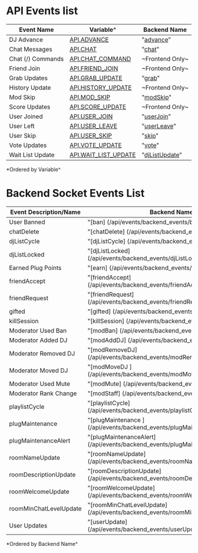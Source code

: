 # API Events list


| Event Name            | Variable^                                                 | Backend Name |
| ----------            | ---------                                                 | ------------ |
| DJ Advance            | [API.ADVANCE](/api/events/advance.md)                     | "[advance](/api/events/advance.md)" |
| Chat Messages         | [API.CHAT](/api/events/chat.md)                           | "[chat](/api/events/chat.md)" |
| Chat (/) Commands     | [API.CHAT_COMMAND](/api/events/chat_commands.md)          | ~Frontend Only~ |
| Friend Join           | [API.FRIEND_JOIN](/api/events/friend_join.md)             | ~Frontend Only~ |
| Grab Updates          | [API.GRAB_UPDATE](/api/events/grab_update.md)             | "[grab](/api/events/grab_update.md)"  |
| History Update        | [API.HISTORY_UPDATE](/api/events/history_update.md)       | ~Frontend Only~ |
| Mod Skip              | [API.MOD_SKIP](/api/events/modSkip.md)                    | "[modSkip](/api/events/modSkip.md)" |
| Score Updates         | [API.SCORE_UPDATE](/api/events/score_update.md)           | ~Frontend Only~ |
| User Joined           | [API.USER_JOIN](/api/events/user_join.md)                 | "[userJoin](/api/events/user_join.md)" |
| User Left             | [API.USER_LEAVE](/api/events/user_leave.md)               | "[userLeave](/api/events/user_leave.md)" |
| User Skip             | [API.USER_SKIP](/api/events/user_skip.md)                 | "[skip](/api/events/backend_events/skip.md)" |
| Vote Updates          | [API.VOTE_UPDATE](/api/events/vote_update.md)             | "[vote](/api/events/vote_update.md)" |
| Wait List Update      | [API.WAIT_LIST_UPDATE](/api/events/wait_list_update.md)   | "[djListUpdate](/api/events/wait_list_update.md)"  |

*Ordered by Variable^

# Backend Socket Events List

| Event Description/Name    | Backend Name^                                                                            |
|-----------------------    | -------------                                                                            |
| User Banned               | "[ban]                           (/api/events/backend_events/ban.md)"                    |
| chatDelete                | "[chatDelete]                    (/api/events/backend_events/chatDelete.md)"             |
| djListCycle               | "[djListCycle]                   (/api/events/backend_events/djListCycle.md)"            |
| djListLocked              | "[djListLocked]                  (/api/events/backend_events/djListLocked.md)"           |
| Earned Plug Points        | "[earn]                          (/api/events/backend_events/earn.md)"                   |
| friendAccept              | "[friendAccept]                  (/api/events/backend_events/friendAccept.md)"           |
| friendRequest             | "[friendRequest]                 (/api/events/backend_events/friendRequest.md)"          |
| gifted                    | "[gifted]                        (/api/events/backend_events/gifted.md)"                 |
| killSession               | "[killSession]                   (/api/events/backend_events/killSession.md)"            |
| Moderator Used Ban        | "[modBan]                        (/api/events/backend_events/modBan.md)"                 |
| Moderator Added DJ        | "[modAddDJ]                      (/api/events/backend_events/modAddDJ.md)"               |
| Moderator Removed DJ      | "[modRemoveDJ]                   (/api/events/backend_events/modRemoveDJ.md)"            |
| Moderator Moved DJ        | "[modMoveDJ ]                    (/api/events/backend_events/modMoveDJ.md)"              |
| Moderator Used Mute       | "[modMute]                       (/api/events/backend_events/modMute.md)"                |
| Moderator Rank Change     | "[modStaff]                      (/api/events/backend_events/modStaff.md)"               |
| playlistCycle             | "[playlistCycle]                 (/api/events/backend_events/playlistCycle.md)"          |
| plugMaintenance           | "[plugMaintenance ]              (/api/events/backend_events/plugMaintenance.md)"        |
| plugMaintenanceAlert      | "[plugMaintenanceAlert]          (/api/events/backend_events/plugMaintenanceAlert.md)"   |
| roomNameUpdate            | "[roomNameUpdate]                (/api/events/backend_events/roomNameUpdate.md)"         |
| roomDescriptionUpdate     | "[roomDescriptionUpdate]         (/api/events/backend_events/roomDescriptionUpdate.md)"  |
| roomWelcomeUpdate         | "[roomWelcomeUpdate]             (/api/events/backend_events/roomWelcomeUpdate.md)"      |
| roomMinChatLevelUpdate    | "[roomMinChatLevelUpdate]        (/api/events/backend_events/roomMinChatLevelUpdate.md)" |
| User Updates              | "[userUpdate]                    (/api/events/backend_events/userUpdate.md)"             |

*Ordered by Backend Name^